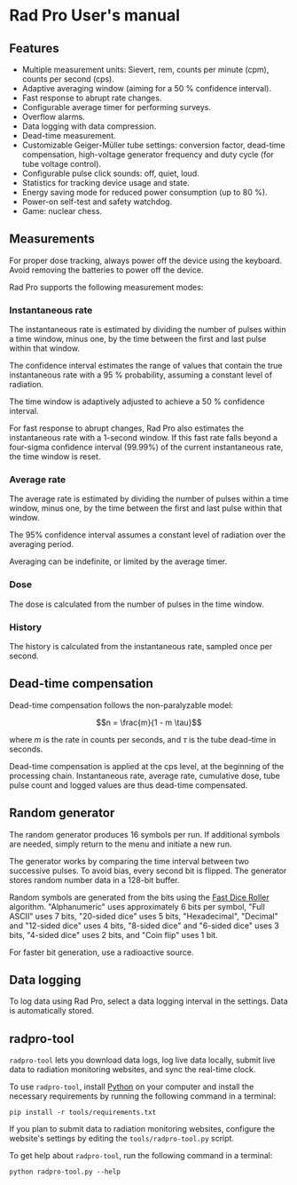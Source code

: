 # Rad Pro User's manual

## Features

* Multiple measurement units: Sievert, rem, counts per minute (cpm), counts per second (cps).
* Adaptive averaging window (aiming for a 50 % confidence interval).
* Fast response to abrupt rate changes.
* Configurable average timer for performing surveys.
* Overflow alarms.
* Data logging with data compression.
* Dead-time measurement.
* Customizable Geiger-Müller tube settings: conversion factor, dead-time compensation, high-voltage generator frequency and duty cycle (for tube voltage control).
* Configurable pulse click sounds: off, quiet, loud.
* Statistics for tracking device usage and state.
* Energy saving mode for reduced power consumption (up to 80 %).
* Power-on self-test and safety watchdog.
* Game: nuclear chess.

## Measurements

For proper dose tracking, always power off the device using the keyboard. Avoid removing the batteries to power off the device.

Rad Pro supports the following measurement modes:

### Instantaneous rate

The instantaneous rate is estimated by dividing the number of pulses within a time window, minus one, by the time between the first and last pulse within that window.

The confidence interval estimates the range of values that contain the true instantaneous rate with a 95 % probability, assuming a constant level of radiation.

The time window is adaptively adjusted to achieve a 50 % confidence interval.

For fast response to abrupt changes, Rad Pro also estimates the instantaneous rate with a 1-second window. If this fast rate falls beyond a four-sigma confidence interval (99.99%) of the current instantaneous rate, the time window is reset.

### Average rate

The average rate is estimated by dividing the number of pulses within a time window, minus one, by the time between the first and last pulse within that window.

The 95% confidence interval assumes a constant level of radiation over the averaging period.

Averaging can be indefinite, or limited by the average timer.

### Dose

The dose is calculated from the number of pulses in the time window.

### History

The history is calculated from the instantaneous rate, sampled once per second.

## Dead-time compensation

Dead-time compensation follows the non-paralyzable model:

$$n = \frac{m}{1 - m \tau}$$

where $m$ is the rate in counts per seconds, and $\tau$ is the tube dead-time in seconds.

Dead-time compensation is applied at the cps level, at the beginning of the processing chain. Instantaneous rate, average rate, cumulative dose, tube pulse count and logged values are thus dead-time compensated.

## Random generator

The random generator produces 16 symbols per run. If additional symbols are needed, simply return to the menu and initiate a new run.

The generator works by comparing the time interval between two successive pulses. To avoid bias, every second bit is flipped. The generator stores random number data in a 128-bit buffer.

Random symbols are generated from the bits using the [Fast Dice Roller](https://arxiv.org/abs/1304.1916) algorithm. "Alphanumeric" uses approximately 6 bits per symbol, "Full ASCII" uses 7 bits, "20-sided dice" uses 5 bits, "Hexadecimal", "Decimal" and "12-sided dice" uses 4 bits, "8-sided dice" and "6-sided dice" uses 3 bits, "4-sided dice" uses 2 bits, and "Coin flip" uses 1 bit.

For faster bit generation, use a radioactive source.

## Data logging

To log data using Rad Pro, select a data logging interval in the settings. Data is automatically stored.

## radpro-tool

`radpro-tool` lets you download data logs, log live data locally, submit live data to radiation monitoring websites, and sync the real-time clock.

To use `radpro-tool`, install [Python](https://www.python.org) on your computer and install the necessary requirements by running the following command in a terminal:

    pip install -r tools/requirements.txt

If you plan to submit data to radiation monitoring websites, configure the website's settings by editing the `tools/radpro-tool.py` script.

To get help about `radpro-tool`, run the following command in a terminal:

    python radpro-tool.py --help
